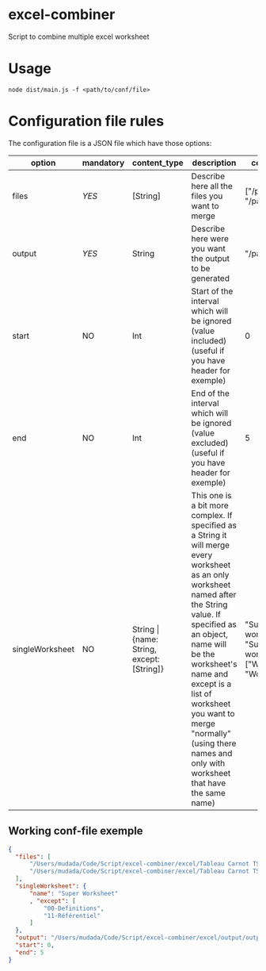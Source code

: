 # excel-combiner
Script to combine multiple excel worksheet

# Usage
``node dist/main.js -f <path/to/conf/file>``

# Configuration file rules

The configuration file is a JSON file which have those options:

| option          | mandatory | content_type                              | description                                                                                                                                                                                                                                                                                                                                 | content_exemple                                                                                 | content_exemple_explanation                                                                                                                      |
|-----------------|-----------|-------------------------------------------|---------------------------------------------------------------------------------------------------------------------------------------------------------------------------------------------------------------------------------------------------------------------------------------------------------------------------------------------|-------------------------------------------------------------------------------------------------|--------------------------------------------------------------------------------------------------------------------------------------------------|
| files           | *YES*     | [String]                                  | Describe here all the files you want to merge                                                                                                                                                                                                                                                                                               | ["/path/to/file1", "/path/to/file2"]                                                            | Will merge file1 and file2 together                                                                                                              |
| output          | *YES*     | String                                    | Describe here were you want the output to be generated                                                                                                                                                                                                                                                                                      | "/path/to/file_output"                                                                          | Will produce the output as `file_output` in `/path/to` folder                                                                                    |
| start           | NO        | Int                                       | Start of the interval which will be ignored (value included) (useful if you have header for exemple)                                                                                                                                                                                                                                                         | 0                                                                                               | Will not merge the interval starting at row 0 (0 included)                                                                                                    |
| end             | NO        | Int                                       | End of the interval which will be ignored (value excluded) (useful if you have header for exemple)                                                                                                                                                                                                                                                           | 5                                                                                               | Will not merge the interval ending at row 5 (5 excluded)                                                                                                      |
| singleWorksheet | NO        | String \| {name: String, except: [String]} | This one is a bit more complex.  If specified as a String it will merge every worksheet as an only worksheet named after the String value. If specified as an object, name will be the worksheet's name and except is a list of worksheet you want to merge "normally" (using there names and only with worksheet that have the same name)  | "Super giga worksheet" \| {name: "Super giga worksheet",  except: ["Worksheet1", "Worksheet2"] } | Will merge every worksheet as `Super giga worksheet` \| Will merge every worksheet except `Worksheet1` and `Worksheet2` as `Super giga worksheet` |


## Working conf-file exemple 
  ```json
  {
    "files": [
        "/Users/mudada/Code/Script/excel-combiner/excel/Tableau Carnot TSN-EP-v3.xlsx",
        "/Users/mudada/Code/Script/excel-combiner/excel/Tableau Carnot TSN-Eurecom-v3.xlsx"
    ],
    "singleWorksheet": {
        "name": "Super Worksheet"
        , "except": [
            "00-Definitions",
            "11-Référentiel"
        ]
    },
    "output": "/Users/mudada/Code/Script/excel-combiner/excel/output/output.xlsx",
    "start": 0,
    "end": 5
}
```
